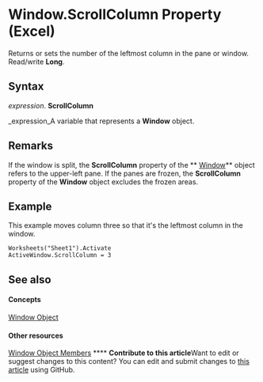 
# Window.ScrollColumn Property (Excel)

Returns or sets the number of the leftmost column in the pane or window. Read/write  **Long**.


## Syntax

 _expression_. **ScrollColumn**

 _expression_A variable that represents a  **Window** object.


## Remarks

If the window is split, the  **ScrollColumn** property of the ** [Window](8591b1ad-76f8-14e2-9120-406b65093f5a.md)** object refers to the upper-left pane. If the panes are frozen, the **ScrollColumn** property of the **Window** object excludes the frozen areas.


## Example

This example moves column three so that it's the leftmost column in the window.


```
Worksheets("Sheet1").Activate 
ActiveWindow.ScrollColumn = 3
```


## See also


#### Concepts


 [Window Object](8591b1ad-76f8-14e2-9120-406b65093f5a.md)
#### Other resources


 [Window Object Members](f11db427-24a4-041c-2fd5-03ce73ae6c16.md)
****   **Contribute to this article**Want to edit or suggest changes to this content? You can edit and submit changes to  [this article](https://github.com/jhershey00/VBA_Excel_Test/OpenXMLCon/articles/3068b3f9-0e5e-b841-4241-7f0c060a5c25.md) using GitHub.

